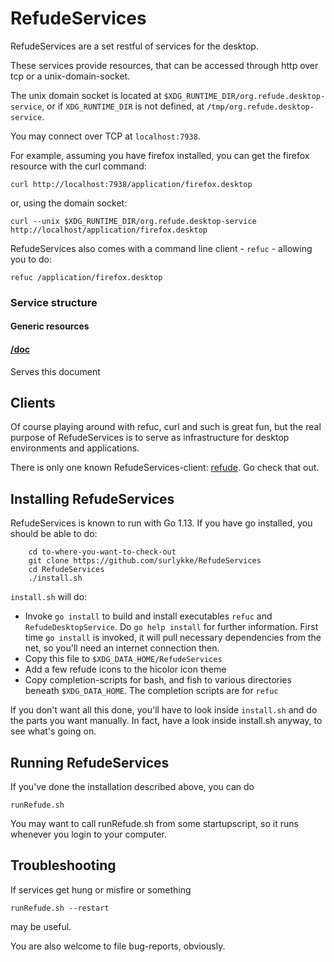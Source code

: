 # RefudeServices

RefudeServices are a set restful of services for the desktop. 

These services provide resources, that can be accessed through http over tcp or 
a unix-domain-socket. 

The unix domain socket is located at 
```$XDG_RUNTIME_DIR/org.refude.desktop-service```, or if ```XDG_RUNTIME_DIR``` 
is not defined, at ```/tmp/org.refude.desktop-service```. 

You may connect over TCP at ```localhost:7938```.

For example, assuming you have firefox installed, you can get the firefox 
resource with the curl command:

```
curl http://localhost:7938/application/firefox.desktop
```

or, using the domain socket:

```
curl --unix $XDG_RUNTIME_DIR/org.refude.desktop-service http://localhost/application/firefox.desktop
```

RefudeServices also comes with a command line client - ```refuc``` - allowing 
you to do:

```
refuc /application/firefox.desktop
```

### Service structure

#### Generic resources


#### [/doc](#doc)

Serves this document


## Clients

Of course playing around with refuc, curl and such is great fun, but the real purpose of RefudeServices is to 
serve as infrastructure for desktop environments and applications.

There is only one known RefudeServices-client: [refude](https://github.com/surlykke/refude). Go check that out.

## Installing RefudeServices

RefudeServices is known to run with Go 1.13. If you have go installed, you should be able to do:

```
    cd to-where-you-want-to-check-out
    git clone https://github.com/surlykke/RefudeServices
    cd RefudeServices
    ./install.sh
```

`install.sh` will do:

* Invoke `go install` to build and install executables `refuc` and `RefudeDesktopService`. Do `go help install` for further information. First time `go install` is invoked, it will pull necessary dependencies from the net, so you'll need an internet connection then.
* Copy this file to `$XDG_DATA_HOME/RefudeServices`
* Add a few refude icons to the hicolor icon theme
* Copy completion-scripts for bash, and fish to 
  various directories beneath `$XDG_DATA_HOME`. The completion scripts are for `refuc`
 
If you don't want all this done, you'll have to look inside `install.sh` and do the parts you want manually. In fact, have a look inside install.sh anyway, to see what's going on.

## Running RefudeServices

If you've done the installation described above, you can do

```
runRefude.sh
```

You may want to call runRefude.sh from some startupscript, so it runs whenever you login to your computer.


## Troubleshooting

If services get hung or misfire or something

```
runRefude.sh --restart
```

may be useful. 

You are also welcome to file bug-reports, obviously.

